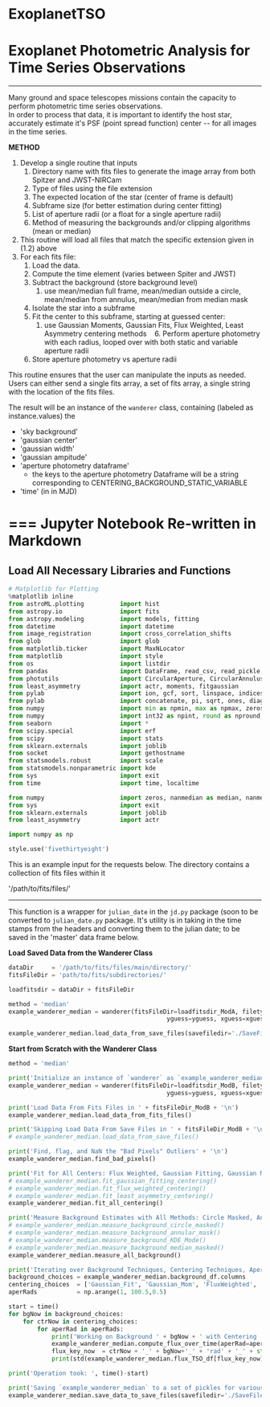 # ExoplanetTSO
# Exoplanet Photometric Analysis for Time Series Observations
---

Many ground and space telescopes missions contain the capacity to perform photometric time series observations.  
In order to process that data, it is important to identify the host star, accurately estimate it's PSF (point spread function) center -- for all images in the time series.

**METHOD**

1. Develop a single routine that inputs 
    1. Directory name with fits files to generate the image array from both Spitzer and JWST-NIRCam
    2. Type of files using the file extension
    3. The expected location of the star (center of frame is default)
    4. Subframe size (for better estimation during center fitting)
    5. List of aperture radii (or a float for a single aperture radii)
    6. Method of measuring the backgrounds and/or clipping algorithms (mean or median)
2. This routine will load all files that match the specific extension given in (1.2) above
3. For each fits file:
    1. Load the data.
    2. Compute the time element (varies between Spiter and JWST) 
    3. Subtract the background (store background level)
        1. use mean/median full frame, mean/median outside a circle, mean/median from annulus, mean/median from median mask
    4. Isolate the star into a subframe
    5. Fit the center to this subframe, starting at guessed center:
        1. use Gaussian Moments, Gaussian Fits, Flux Weighted, Least Asymmetry centering methods
    6. Perform aperture photometry with each radius, looped over with both static and variable aperture radii
    7. Store aperture photometry vs aperture radii

This routine ensures that the user can manipulate the inputs as needed. Users can either send a single fits array, a set of fits array, a single string with the location of the fits files.

The result will be an instance of the `wanderer` class, containing (labeled as instance.values) the 
- 'sky background'
- 'gaussian center'
- 'gaussian width'
- 'gaussian ampitude'
- 'aperture photometry dataframe'
    - the keys to the aperture photometry Dataframe will be a string corresponding to CENTERING_BACKGROUND_STATIC_VARIABLE
- 'time' (in in MJD)

===
Jupyter Notebook Re-written in Markdown
===
Load All Necessary Libraries and Functions
---

```python
# Matplotlib for Plotting
%matplotlib inline
from astroML.plotting          import hist
from astropy.io                import fits
from astropy.modeling          import models, fitting
from datetime                  import datetime
from image_registration        import cross_correlation_shifts
from glob                      import glob
from matplotlib.ticker         import MaxNLocator
from matplotlib                import style
from os                        import listdir
from pandas                    import DataFrame, read_csv, read_pickle, scatter_matrix
from photutils                 import CircularAperture, CircularAnnulus, aperture_photometry, findstars
from least_asymmetry           import actr, moments, fitgaussian
from pylab                     import ion, gcf, sort, linspace, indices, median, mean, std, empty, figure, transpose, ceil
from pylab                     import concatenate, pi, sqrt, ones, diag, inf, rcParams, isnan, isfinite, array, nanmax
from numpy                     import min as npmin, max as npmax, zeros, arange, sum, float, isnan, hstack
from numpy                     import int32 as npint, round as npround, nansum as sum, nanstd as std
from seaborn                   import *
from scipy.special             import erf
from scipy                     import stats
from sklearn.externals         import joblib
from socket                    import gethostname
from statsmodels.robust        import scale
from statsmodels.nonparametric import kde
from sys                       import exit
from time                      import time, localtime

from numpy                     import zeros, nanmedian as median, nanmean as mean, nan
from sys                       import exit
from sklearn.externals         import joblib
from least_asymmetry           import actr

import numpy as np

style.use('fivethirtyeight')
```

This is an example input for the requests below. The directory contains a collection of fits files within it

'/path/to/fits/files/'

---

This function is a wrapper for `julian_date` in the `jd.py` package (soon to be converted to `julian_date.py` package.
It's utility is in taking in the time stamps from the headers and converting them to the julian date; to be saved in the 'master' data frame below.

**Load Saved Data from the Wanderer Class**
```python
dataDir     = '/path/to/fits/files/main/directory/'
fitsFileDir = 'path/to/fits/subdirectories/'

loadfitsdir = dataDir + fitsFileDir

method = 'median'
example_wanderer_median = wanderer(fitsFileDir=loadfitsdir_ModA, filetype=filetype, 
                                            yguess=yguess, xguess=xguess, method=method)

example_wanderer_median.load_data_from_save_files(savefiledir='./SaveFiles/', saveFileNameHeader='Example_Wanderer_Median_', saveFileType='.pickle.save')
```

**Start from Scratch with the Wanderer Class**
```python
method = 'median'

print('Initialize an instance of `wanderer` as `example_wanderer_median`\n')
example_wanderer_median = wanderer(fitsFileDir=loadfitsdir_ModB, filetype=filetype, 
                                            yguess=yguess, xguess=xguess, method=method)

print('Load Data From Fits Files in ' + fitsFileDir_ModB + '\n')
example_wanderer_median.load_data_from_fits_files()

print('Skipping Load Data From Save Files in ' + fitsFileDir_ModB + '\n')
# example_wanderer_median.load_data_from_save_files()

print('Find, flag, and NaN the "Bad Pixels" Outliers' + '\n')
example_wanderer_median.find_bad_pixels()

print('Fit for All Centers: Flux Weighted, Gaussian Fitting, Gaussian Moments, Least Asymmetry' + '\n')
# example_wanderer_median.fit_gaussian_fitting_centering()
# example_wanderer_median.fit_flux_weighted_centering()
# example_wanderer_median.fit_least_asymmetry_centering()
example_wanderer_median.fit_all_centering()

print('Measure Background Estimates with All Methods: Circle Masked, Annular Masked, KDE Mode, Median Masked' + '\n')
# example_wanderer_median.measure_background_circle_masked()
# example_wanderer_median.measure_background_annular_mask()
# example_wanderer_median.measure_background_KDE_Mode()
# example_wanderer_median.measure_background_median_masked()
example_wanderer_median.measure_all_background()

print('Iterating over Background Techniques, Centering Techniques, Aperture Radii' + '\n')
background_choices = example_wanderer_median.background_df.columns
centering_choices  = ['Gaussian_Fit', 'Gaussian_Mom', 'FluxWeighted', 'LeastAsymmetry']
aperRads           = np.arange(1, 100.5,0.5)

start = time()
for bgNow in background_choices:
    for ctrNow in centering_choices:
        for aperRad in aperRads:
            print('Working on Background ' + bgNow + ' with Centering ' + ctrNow + ' and AperRad ' + str(aperRad), end=" ")
            example_wanderer_median.compute_flux_over_time(aperRad=aperRad, centering=ctrNow, background=bgNow)
            flux_key_now  = ctrNow + '_' + bgNow+'_' + 'rad' + '_' + str(aperRad)
            print(std(example_wanderer_median.flux_TSO_df[flux_key_now] / median(example_wanderer_median.flux_TSO_df[flux_key_now]))*ppm)

print('Operation took: ', time()-start)

print('Saving `example_wanderer_median` to a set of pickles for various Image Cubes and the Storage Dictionary')
example_wanderer_median.save_data_to_save_files(savefiledir='./SaveFiles/', saveFileNameHeader='Example_Wanderer_Median_', saveFileType='.pickle.save')

```
